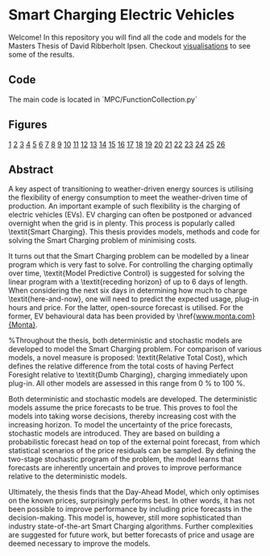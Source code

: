 # Smart Charging Electric Vehicles
Welcome!
In this repository you will find all the code and models for the Masters Thesis of David Ribberholt Ipsen.
Checkout [visualisations](https://davidripsen.github.io/code_Smart_Charging/) to see some of the results.

## Code
The main code is located in ´MPC/FunctionCollection.py´

## Figures
[1](https://davidripsen.github.io/code_Smart_Charging/_figures/spotprices)
[2](https://davidripsen.github.io/code_Smart_Charging/_figures/infeasibles.html)
[3](https://davidripsen.github.io/code_Smart_Charging/_figures/assumptions_id10885.html)
[4](https://davidripsen.github.io/code_Smart_Charging/_figures/Day-Ahead%20Smart%20Charge%20of%20vehicle%20=%20853_mpc.html)
[5](https://davidripsen.github.io/code_Smart_Charging/_figures/Dumb%20Charge%20of%20vehicle%20=%20853%20(r%20=%200.9)_mpc.html)
[6](https://davidripsen.github.io/code_Smart_Charging/_figures/efficiency_id10885.html)
[7](https://davidripsen.github.io/code_Smart_Charging/_figures/mediods_vs_scenarios.html)
[8](https://davidripsen.github.io/code_Smart_Charging/_figures/Montas%20Smart%20Charge%20(dif.%20plug-in)%20of%20vehicle%20=%20853_mpc.html)
[9](https://davidripsen.github.io/code_Smart_Charging/_figures/Multi-Day%20Smart%20Charge%20(h%20=%204%20days)%20of%20vehicle%20=%20853_mpc.html)
[10](https://davidripsen.github.io/code_Smart_Charging/_figures/Perfect%20Foresight%20of%20vehicle%20=%20853_mpc.html)
[11](https://davidripsen.github.io/code_Smart_Charging/_figures/resultsBoxplot.html)
[12](https://davidripsen.github.io/code_Smart_Charging/_figures/resultsBoxplot2.html)
[13](https://davidripsen.github.io/code_Smart_Charging/_figures/spotprices.html)
[14](https://davidripsen.github.io/code_Smart_Charging/_figures/Stochastic%20Smart%20Charge%20(h%20=%204%20days)%20of%20vehicle%20=%20853_mpc.html)
[15](https://davidripsen.github.io/code_Smart_Charging/_figures/Stochastic-kMediods%20SC%20(h%20=%204%20days)%20of%20vehicle%20=%20853_mpc.html)
[16](https://davidripsen.github.io/code_Smart_Charging/_figures/use_curves_id13923.html)
[17](https://davidripsen.github.io/code_Smart_Charging/_figures/Covariance_matrix_of_residuals_Carnot.html)
[18](https://davidripsen.github.io/code_Smart_Charging/_figures/diurnal_weekly_CABLE_PLUGGED_IN_AT.html)
[19](https://davidripsen.github.io/code_Smart_Charging/_figures/diurnal_weekly_PLANNED_PICKUP_AT.html)
[20](https://davidripsen.github.io/code_Smart_Charging/_figures/diurnal_weekly_RELEASED_AT.html)
[21](https://davidripsen.github.io/code_Smart_Charging/_figures/Histograms_of_residuals_per_timestep_Carnot.gif)
[22](https://davidripsen.github.io/code_Smart_Charging/_figures/Mean_of_residuals_per_timestep_Carnot.html)
[23](https://davidripsen.github.io/code_Smart_Charging/_figures/PlainProfile_id10885.html)
[24](https://davidripsen.github.io/code_Smart_Charging/_figures/PlainProfile_id24727.html)
[25](https://davidripsen.github.io/code_Smart_Charging/_figures/PredictionMovie_Carnot.gif)
[26](https://davidripsen.github.io/code_Smart_Charging/_figures/Samples_from_multivariate_normal_distribution_Carnot.html)

## Abstract
A key aspect of transitioning to weather-driven energy sources is utilising the flexibility of energy consumption to meet the weather-driven time of production. An important example of such flexibility is the charging of electric vehicles (EVs). EV charging can often be postponed or advanced overnight when the grid is in plenty. This process is popularly called \textit{Smart Charging}. This thesis provides models, methods and code for solving the Smart Charging problem of minimising costs.

It turns out that the Smart Charging problem can be modelled by a linear program which is very fast to solve. For controlling the charging optimally over time, \textit{Model Predictive Control} is suggested for solving the linear program with a \textit{receding horizon} of up to 6 days of length. When considering the next six days in determining how much to charge \textit{here-and-now}, one will need to predict the expected usage, plug-in hours and price. For the latter, open-source forecast is utilised. For the former, EV behavioural data has been provided by \href{www.monta.com}{Monta}.

%Throughout the thesis, both deterministic and stochastic models are developed to model the Smart Charging problem.
For comparison of various models, a novel measure is proposed: \textit{Relative Total Cost}, which defines the relative difference from the total costs of having Perfect Foresight relative to \textit{Dumb Charging}, charging immediately upon plug-in. All other models are assessed in this range from 0 \% to 100 \%.

Both deterministic and stochastic models are developed. The deterministic models assume the price forecasts to be true. This proves to fool the models into taking worse decisions, thereby increasing cost with the increasing horizon. To model the uncertainty of the price forecasts, stochastic models are introduced. They are based on building a probabilistic forecast head on top of the external point forecast, from which statistical scenarios of the price residuals can be sampled. By defining the two-stage stochastic program of the problem, the model learns that forecasts are inherently uncertain and proves to improve performance relative to the deterministic models.

Ultimately, the thesis finds that the Day-Ahead Model, which only optimises on the known prices, surprisingly performs best. In other words, it has not been possible to improve performance by including price forecasts in the decision-making. This model is, however, still more sophisticated than industry state-of-the-art Smart Charging algorithms. Further complexities are suggested for future work, but better forecasts of price and usage are deemed necessary to improve the models.